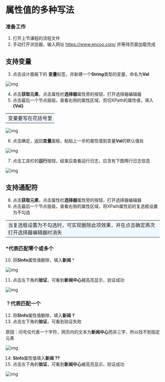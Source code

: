 # 属性值的多种写法

### 准备工作
1.  打开上节课程的流程文件
2. 手动打开浏览器，输入网址 https://www.encoo.com/ 并等待页面加载完成

## 支持变量
3. 点击设计面板下的 **变量**标签，并新建一个**String**类型的变量，命名为**Val**

![img](https://docimages.blob.core.chinacloudapi.cn/images/Amanda/Tutorial/Selector/Val.png)

4. 点击**获取元素**，点击属性栏**选择器**属性旁的按钮，打开选择器编辑器
5. 点击最后一个节点层级，查看右侧的属性区域，剪切XPath的属性值，填入 **{Val}**

<table><td bgcolor=	#F0F8FF>变量要写在花括号里</td></table>

![img](https://docimages.blob.core.chinacloudapi.cn/images/Amanda/Tutorial/Selector/Val3.png)

6. 点击确定，返回**变量**面板，粘贴上一步的属性值到变量**Val**的默认值处

![img](https://docimages.blob.core.chinacloudapi.cn/images/Amanda/Tutorial/Selector/Val2.png
)

7. 点击工具栏的**运行**按钮，结束后查看运行日志，应含有下图两行日志信息

![img](https://docimages.blob.core.chinacloudapi.cn/images/Amanda/Tutorial/Selector/result2.png)

## 支持通配符
8. 点击**获取元素**，点击属性栏**选择器**属性旁的按钮，打开选择器编辑器
9. 点击最后一个节点层级，查看右侧的属性区域，将XPath属性前的复选框设置为不勾选
<table><td bgcolor=	#F0F8FF>当复选框设置为不勾选时，可实现删除此项效果，并在点击确定再次打开选择器编辑器时消失</td></table>

###  *代表匹配零个或多个

10. 将**SInfo**属性值删除，填入**新闻** *

![img](https://docimages.blob.core.chinacloudapi.cn/images/Amanda/Tutorial/Selector/Wildcard.png)

11. 点击左下角的**验证**，可看到**新闻中心**被高亮显示，验证成功

![img](https://docimages.blob.core.chinacloudapi.cn/images/Amanda/Tutorial/Selector/highlight.png)

###  ？代表匹配一个
12. 将**SInfo**属性值删除，填入**新闻** **?**
13. 点击左下角的**验证**，可看到验证失败

原因：问号仅代表一个字符，网页内的文本为**新闻中心**而非三字，所以找不到指定元素

![img](https://docimages.blob.core.chinacloudapi.cn/images/Amanda/Tutorial/Selector/validate1.png)

14. **SInfo**属性值填入**新闻** **??**
15. 点击左下角的**验证**，可看到**新闻中心**被高亮显示，验证成功

![img](https://docimages.blob.core.chinacloudapi.cn/images/Amanda/Tutorial/Selector/highlight.png)